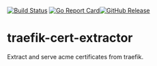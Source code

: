 [![Build Status](https://travis-ci.com/bakito/traefik-cert-extractor.svg?branch=master)](https://travis-ci.com/bakito/traefik-cert-extractor) [![Go Report Card](https://goreportcard.com/badge/github.com/bakito/traefik-cert-extractor)](https://goreportcard.com/report/github.com/bakito/traefik-cert-extractor)[![GitHub Release](https://img.shields.io/github/release/bakito/traefik-cert-extractor.svg?style=flat)](https://github.com/bakito/traefik-cert-extractor/releases)

# traefik-cert-extractor

Extract and serve acme certificates from traefik.
